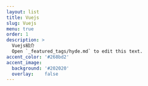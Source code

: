 ```yaml
---
layout: list
title: Vuejs
slug: Vuejs
menu: true
order: 1
description: >
  Vuejs紹介
  Open `_featured_tags/hyde.md` to edit this text.
accent_color: '#268bd2'
accent_image:
  background: '#202020'
  overlay:    false
---
```

